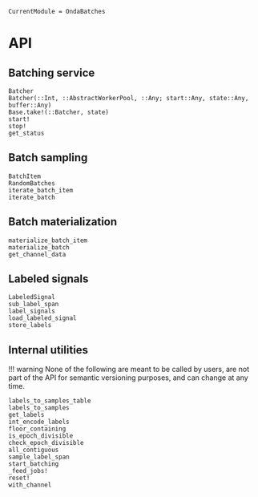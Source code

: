 ```@meta
CurrentModule = OndaBatches
```

# API

## Batching service

```@docs
Batcher
Batcher(::Int, ::AbstractWorkerPool, ::Any; start::Any, state::Any, buffer::Any)
Base.take!(::Batcher, state)
start!
stop!
get_status
```

## Batch sampling

```@docs
BatchItem
RandomBatches
iterate_batch_item
iterate_batch
```

## Batch materialization

```@docs
materialize_batch_item
materialize_batch
get_channel_data
```

## Labeled signals

```@docs
LabeledSignal
sub_label_span
label_signals
load_labeled_signal
store_labels
```

## Internal utilities

!!! warning
    None of the following are meant to be called by users, are not part of the
    API for semantic versioning purposes, and can change at any time.

```@docs
labels_to_samples_table
labels_to_samples
get_labels
int_encode_labels
floor_containing
is_epoch_divisible
check_epoch_divisible
all_contiguous
sample_label_span
start_batching
_feed_jobs!
reset!
with_channel
```
